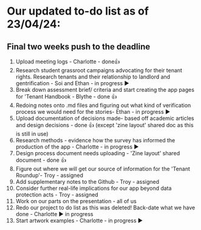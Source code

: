 # Our updated to-do list as of 23/04/24:
## Final two weeks push to the deadline
1. Upload meeting logs - Charlotte - done👍
2. Research student grassroot campaigns advocating for their tenant rights. Research tenants and their relationship to landlord and gentrification - Soi and Ethan - in progress ▶️
3. Break down assessment brief/ criteria and start creating the app pages for 'Tenant Handbook - Blythe - done 👍
4. Redoing notes onto .md files and figuring out what kind of verification process we would need for the stories- Ethan - in progress ▶️
5. Upload documentation of decisions made- based off academic articles and design decisions - done 👍 (except 'zine layout' shared doc as this is still in use)
6. Research methods - evidence how the survey has informed the production of the app - Charlotte - in progress ▶️
7. Design process document needs uploading - 'Zine layout' shared document - done 👍
8. Figure out where we will get our source of information for the 'Tenant Roundup'- Troy - assigned
9. Add supplementary notes to the Github - Troy - assigned
10. Consider further real-life implications for our app beyond data protection acts - Troy - assigned
11. Work on our parts on the presentation - all of us
12. Redo our project to do list as this was deleted! Back-date what we have done - Charlotte ▶️ in progress
13. Start artwork examples - Charlotte - in progress ▶️
